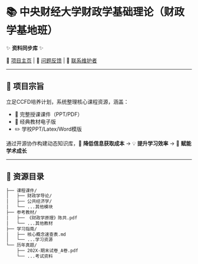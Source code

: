 # 📚 中央财经大学财政学基础理论（财政学基地班）

✨ **资料同步库** ✨ 

🔗 [项目主页](https://你的项目链接) | 💬 [问题反馈](https://你的问题链接) | 📧 [联系维护者](mailto:你的邮箱)

---

## 🎯 项目宗旨
立足CCFD培养计划，系统整理核心课程资源，涵盖：
- 💼 完整授课课件（PPT/PDF）
- 📖 经典教材电子版
- ✏️ 学校PPT/Latex/Word模版

通过开源协作构建动态知识库，🚀 **降低信息获取成本** → 💡 **提升学习效率** → 🌟 **赋能学术成长**

---

## 📂 资源目录
```bash
├── 课程课件/
│   ├── 财政学导论/
│   ├── 公共经济学/
│   └── ...其他模块
├── 参考教材/
│   ├── 《财政学原理》陈共.pdf
│   └── ...其他教材
├── 学习指南/
│   ├── 核心概念速查表.md
│   └── ...学习资源
└── 历年真题/
    ├── 202X-期末试卷_A卷.pdf
    └── ...考试资料
